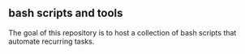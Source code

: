 ## bash scripts and tools

The goal of this repository is to host a collection of bash scripts that automate recurring tasks.